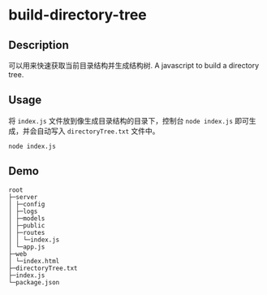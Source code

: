 # build-directory-tree

## Description

可以用来快速获取当前目录结构并生成结构树.
A javascript to build a directory tree.

## Usage

将 `index.js` 文件放到像生成目录结构的目录下，控制台 `node index.js` 即可生成，并会自动写入 `directoryTree.txt` 文件中。
```
node index.js
```
## Demo

```
root
├─server
│ ├─config
│ ├─logs
│ ├─models
│ ├─public
│ ├─routes
│ │ └─index.js
│ └─app.js
├─web
│ └─index.html
├─directoryTree.txt
├─index.js
└─package.json
```
